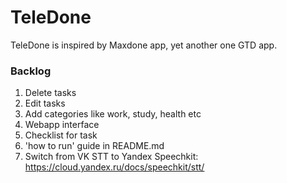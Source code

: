 
# TeleDone

TeleDone is inspired by Maxdone app, yet another one GTD app.

### Backlog

1. Delete tasks
2. Edit tasks
3. Add categories like work, study, health etc
4. Webapp interface
5. Checklist for task
6. 'how to run' guide in README.md
7. Switch from VK STT to Yandex Speechkit: https://cloud.yandex.ru/docs/speechkit/stt/